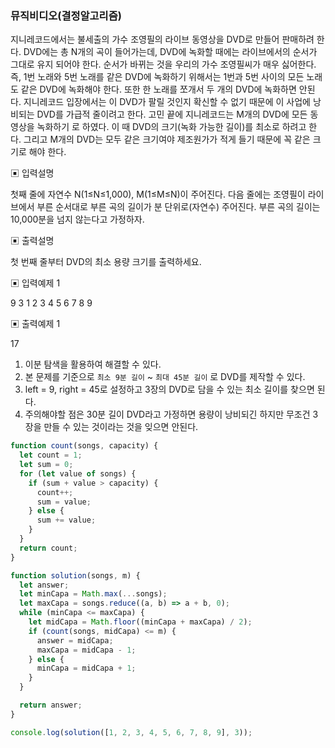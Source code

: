 ### 뮤직비디오(결정알고리즘)

지니레코드에서는 불세출의 가수 조영필의 라이브 동영상을 DVD로 만들어 판매하려 한다.
DVD에는 총 N개의 곡이 들어가는데, DVD에 녹화할 때에는 라이브에서의 순서가 그대로 유지
되어야 한다. 순서가 바뀌는 것을 우리의 가수 조영필씨가 매우 싫어한다. 즉, 1번 노래와 5번
노래를 같은 DVD에 녹화하기 위해서는 1번과 5번 사이의 모든 노래도 같은 DVD에 녹화해야
한다. 또한 한 노래를 쪼개서 두 개의 DVD에 녹화하면 안된다.
지니레코드 입장에서는 이 DVD가 팔릴 것인지 확신할 수 없기 때문에 이 사업에 낭비되는
DVD를 가급적 줄이려고 한다. 고민 끝에 지니레코드는 M개의 DVD에 모든 동영상을 녹화하기
로 하였다. 이 때 DVD의 크기(녹화 가능한 길이)를 최소로 하려고 한다. 그리고 M개의 DVD는
모두 같은 크기여야 제조원가가 적게 들기 때문에 꼭 같은 크기로 해야 한다.

▣ 입력설명

첫째 줄에 자연수 N(1≤N≤1,000), M(1≤M≤N)이 주어진다. 다음 줄에는 조영필이 라이브에서
부른 순서대로 부른 곡의 길이가 분 단위로(자연수) 주어진다. 부른 곡의 길이는 10,000분을
넘지 않는다고 가정하자.

▣ 출력설명

첫 번째 줄부터 DVD의 최소 용량 크기를 출력하세요.

▣ 입력예제 1

9 3
1 2 3 4 5 6 7 8 9

▣ 출력예제 1

17

1. 이분 탐색을 활용하여 해결할 수 있다.
2. 본 문제를 기준으로 `최소 9분 길이` ~ `최대 45분 길이` 로 DVD를 제작할 수 있다.
3. left = 9, right = 45로 설정하고 3장의 DVD로 담을 수 있는 최소 길이를 찾으면 된다.
4. 주의해야할 점은 30분 길이 DVD라고 가정하면 용량이 낭비되긴 하지만 무조건 3장을 만들 수 있는 것이라는 것을 잊으면 안된다.

```javascript
function count(songs, capacity) {
  let count = 1;
  let sum = 0;
  for (let value of songs) {
    if (sum + value > capacity) {
      count++;
      sum = value;
    } else {
      sum += value;
    }
  }
  return count;
}

function solution(songs, m) {
  let answer;
  let minCapa = Math.max(...songs);
  let maxCapa = songs.reduce((a, b) => a + b, 0);
  while (minCapa <= maxCapa) {
    let midCapa = Math.floor((minCapa + maxCapa) / 2);
    if (count(songs, midCapa) <= m) {
      answer = midCapa;
      maxCapa = midCapa - 1;
    } else {
      minCapa = midCapa + 1;
    }
  }

  return answer;
}

console.log(solution([1, 2, 3, 4, 5, 6, 7, 8, 9], 3));
```
